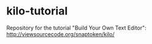 # kilo-tutorial
Repository for the tutorial "Build Your Own Text Editor": http://viewsourcecode.org/snaptoken/kilo/
